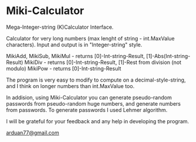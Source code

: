 # Miki-Calculator
Mega-Integer-string (K)Calculator Interface.

Calculator for very long numbers (max lenght of string - int.MaxValue characters). Input and output is in "Integer-string" style.

MikiAdd, MikiSub, MikiMul - returns [0]-Int-string-Result, [1]-Abs(Int-string-Result)
MikiDiv - returns [0]-Int-string-Result, [1]-Rest from division (not modulo)
MikiPow - returns [0]-Int-string-Result

The program is very easy to modify to compute on a decimal-style-string, and I think on longer numbers than int.MaxValue too.

In addision, using Miki-Calculator you can generate pseudo-random passwords from pseudo-random huge numbers, and generate numbers from passwords.
To generate passwords I used Lehmer algorithm.

I will be grateful for your feedback and any help in developing the program.

arduan77@gmail.com
